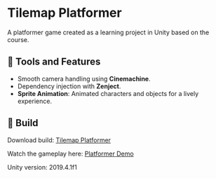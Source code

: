# Tilemap Platformer
<p>A platformer game created as a learning project in Unity based on the course.</p>

## 🎯 Tools and Features
<ul>
  <li>Smooth camera handling using <strong>Cinemachine</strong>.</li>
  <li>Dependency injection with <strong>Zenject</strong>.</li>
  <li><strong>Sprite Animation</strong>: Animated characters and objects for a lively experience.</li>
</ul>

## 🎯 Build
Download build: [Tilemap Platformer](https://drive.google.com/file/d/1QMitH2N-nE94JUYzkSOtp4j9-3u_KxOp/view)

Watch the gameplay here: [Platformer Demo](https://youtu.be/Q67t7VF44MI) 

<p>Unity version: 2019.4.1f1</p>

